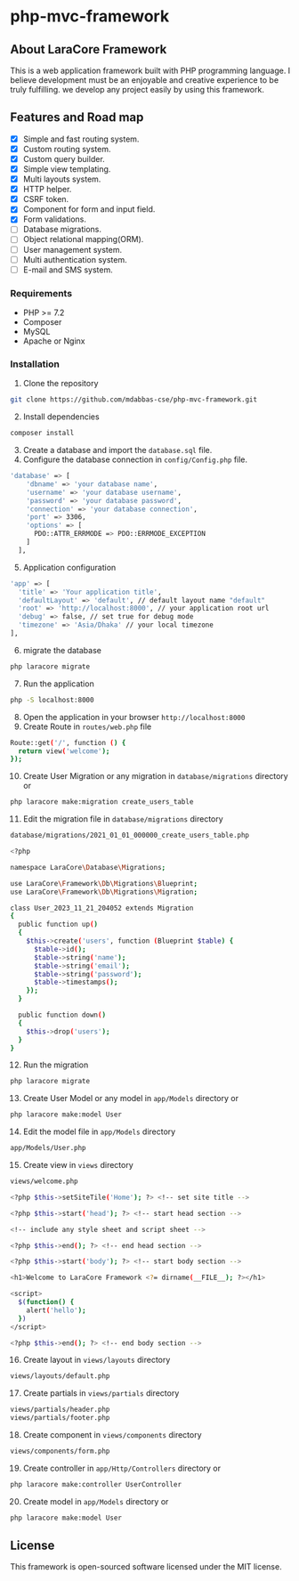# php-mvc-framework
## About LaraCore Framework
This is a web application framework built with PHP programming language. I believe development must be an enjoyable and creative experience to be truly fulfilling. we develop any project easily by using this framework.

## Features and Road map
- [x] Simple and fast routing system.
- [x] Custom routing system.
- [x] Custom query builder.
- [x] Simple view templating.
- [x] Multi layouts system.
- [x] HTTP helper.
- [x] CSRF token.
- [x] Component for form and input field.
- [x] Form validations.
- [ ] Database migrations.
- [ ] Object relational mapping(ORM).
- [ ] User management system.
- [ ] Multi authentication system.
- [ ] E-mail and SMS system.

### Requirements
- PHP >= 7.2
- Composer
- MySQL
- Apache or Nginx

### Installation
1. Clone the repository
```bash 
git clone https://github.com/mdabbas-cse/php-mvc-framework.git
```
2. Install dependencies
```bash
composer install
```
3. Create a database and import the `database.sql` file.
4. Configure the database connection in `config/Config.php` file.
```bash
'database' => [
    'dbname' => 'your database name',
    'username' => 'your database username',
    'password' => 'your database password',
    'connection' => 'your database connection',
    'port' => 3306,
    'options' => [
      PDO::ATTR_ERRMODE => PDO::ERRMODE_EXCEPTION
    ]
  ],
```
5. Application configuration
```bash
'app' => [
  'title' => 'Your application title',
  'defaultLayout' => 'default', // default layout name "default" 
  'root' => 'http://localhost:8000', // your application root url
  'debug' => false, // set true for debug mode
  'timezone' => 'Asia/Dhaka' // your local timezone
],
```
6. migrate the database
```bash
php laracore migrate
```
7. Run the application
```bash
php -S localhost:8000
```
8. Open the application in your browser `http://localhost:8000`
9. Create Route in `routes/web.php` file
```bash
Route::get('/', function () {
  return view('welcome');
});
```
10. Create User Migration or any migration in `database/migrations` directory or
```bash
php laracore make:migration create_users_table
```
11. Edit the migration file in `database/migrations` directory
```bash
database/migrations/2021_01_01_000000_create_users_table.php
```
```bash
<?php

namespace LaraCore\Database\Migrations;

use LaraCore\Framework\Db\Migrations\Blueprint;
use LaraCore\Framework\Db\Migrations\Migration;

class User_2023_11_21_204052 extends Migration
{
  public function up()
  {
    $this->create('users', function (Blueprint $table) {
      $table->id();
      $table->string('name');
      $table->string('email');
      $table->string('password');
      $table->timestamps();
    });
  }

  public function down()
  {
    $this->drop('users');
  }
}
```
12. Run the migration
```bash
php laracore migrate
```
13. Create User Model or any model in `app/Models` directory or
```bash
php laracore make:model User
```
14. Edit the model file in `app/Models` directory
```bash
app/Models/User.php
```

15.  Create view in `views` directory
```bash
views/welcome.php
```
```bash
<?php $this->setSiteTile('Home'); ?> <!-- set site title -->

<?php $this->start('head'); ?> <!-- start head section -->

<!-- include any style sheet and script sheet -->

<?php $this->end(); ?> <!-- end head section -->

<?php $this->start('body'); ?> <!-- start body section -->

<h1>Welcome to LaraCore Framework <?= dirname(__FILE__); ?></h1>

<script>
  $(function() {
    alert('hello');
  })
</script>

<?php $this->end(); ?> <!-- end body section -->
```
16.  Create layout in `views/layouts` directory
```bash
views/layouts/default.php
```
17.  Create partials in `views/partials` directory
```bash
views/partials/header.php
views/partials/footer.php
```
18.  Create component in `views/components` directory
```bash
views/components/form.php
```
19.  Create controller in `app/Http/Controllers` directory or
```bash
php laracore make:controller UserController
```
20.  Create model in `app/Models` directory or
```bash
php laracore make:model User
```
 
## License
This framework is open-sourced software licensed under the MIT license.
